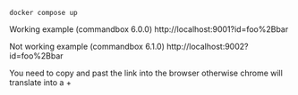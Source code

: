 `docker compose up`

Working example (commandbox 6.0.0) http://localhost:9001?id=foo%2Bbar 

Not working example (commandbox 6.1.0) http://localhost:9002?id=foo%2Bbar

You need to copy and past the link into the browser otherwise chrome will translate into a +
